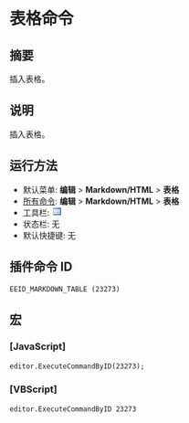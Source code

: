 # 表格命令

## 摘要

插入表格。

## 说明

插入表格。

## 运行方法

- 默认菜单: **编辑** \> **Markdown/HTML** \> **表格**
- [所有命令](../tools/all_commands): **编辑** \> **Markdown/HTML** \> **表格**
- 工具栏: ![](../../images/table.png)
- 状态栏: 无
- 默认快捷键: 无

## 插件命令 ID

```
EEID_MARKDOWN_TABLE (23273)
```

## 宏

### \[JavaScript\]

```
editor.ExecuteCommandByID(23273);
```

### \[VBScript\]

```
editor.ExecuteCommandByID 23273
```
